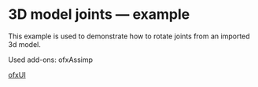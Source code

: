 # 3D model joints — example
    

This example is used to demonstrate how to rotate joints from an imported 3d model.

Used add-ons:
ofxAssimp

[ofxUI](https://github.com/rezaali/ofxUI) 
